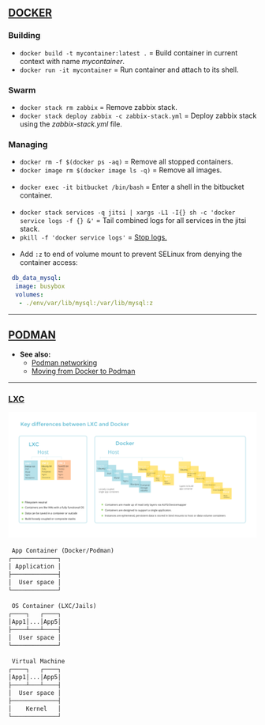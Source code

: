 
## [DOCKER](https://docs.docker.com/)

### Building

- `docker build -t mycontainer:latest .` = Build container in current context with name *mycontainer*.
- `docker run -it mycontainer` = Run container and attach to its shell.

### Swarm

- `docker stack rm zabbix` = Remove zabbix stack.
- `docker stack deploy zabbix -c zabbix-stack.yml` = Deploy zabbix stack using the *zabbix-stack.yml* file.

### Managing

- `docker rm -f $(docker ps -aq)` = Remove all stopped containers.
- `docker image rm $(docker image ls -q)` = Remove all images.
<br><br>
- `docker exec -it bitbucket /bin/bash` = Enter a shell in the bitbucket container.
<br><br>
- `docker stack services -q jitsi | xargs -L1 -I{} sh -c 'docker service logs -f {} &'` = Tail combined logs for all services in the jitsi stack.
- `pkill -f 'docker service logs'` = [Stop logs.](https://github.com/moby/moby/issues/31458)
<br><br>
- Add `:z` to end of volume mount to prevent SELinux from denying the container access:
```yaml
 db_data_mysql:
  image: busybox
  volumes:
   - ./env/var/lib/mysql:/var/lib/mysql:z
```


---
## [PODMAN](https://docs.podman.io/en/latest/#)

- **See also:**
  - [Podman networking](https://www.redhat.com/sysadmin/container-networking-podman)
  - [Moving from Docker to Podman](https://www.redhat.com/sysadmin/compose-podman-pods)


---
### [LXC](https://linuxcontainers.org/lxc/introduction/)


![image](images/lxc-vs-docker.png)
```
 App Container (Docker/Podman)
┌─────────────┐
│ Application │
├─────────────┤
│  User space │
└─────────────┘

 OS Container (LXC/Jails)
┌────┐   ┌────┐
│App1│...│App5│
├────┴───┴────┤
│  User space │
└─────────────┘

 Virtual Machine
┌────┐   ┌────┐
│App1│...│App5│
├────┴───┴────┤
│  User space │
├─────────────┤
│    Kernel   │
└─────────────┘
```

